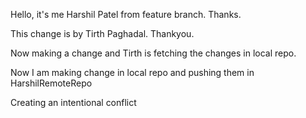 Hello, it's me Harshil Patel from feature branch. Thanks.

This change is by Tirth Paghadal. Thankyou.

Now making a change and Tirth is fetching the changes in local repo.

Now I am making change in local repo and pushing them in HarshilRemoteRepo

Creating an intentional conflict